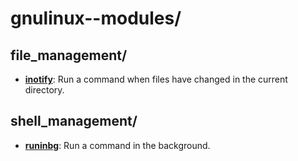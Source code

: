 
# gnulinux--modules/

## file_management/

* [**inotify**](file_management/inotify): Run a command when files have changed in the current directory.

## shell_management/

* [**runinbg**](shell_management/runinbg): Run a command in the background.

